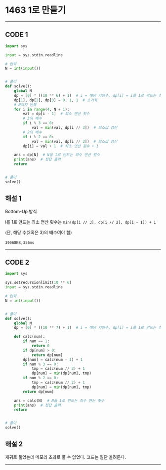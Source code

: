 # 1463 1로 만들기

---

## CODE 1

```python
import sys

input = sys.stdin.readline

# 입력
N = int(input())


# 풀이
def solve():
    global N
    dp = [0] * ((10 ** 6) + 1)  # i = 해당 자연수, dp[i] = i를 1로 만드는 최소 연산 횟수
    dp[1], dp[2], dp[3] = 0, 1, 1  # 초기화
    # N까지 반복
    for i in range(4, N + 1):
        val = dp[i - 1]  # 최소 연산 횟수
        # 3의 배수
        if i % 3 == 0:
            val = min(val, dp[i // 3])  # 최소값 갱신
        # 2의 배수
        if i % 2 == 0:
            val = min(val, dp[i // 2])  # 최소값 갱신
        dp[i] = val + 1  # 최소 연산 횟수 + 1

    ans = dp[N]  # N을 1로 만드는 최수 연산 횟수
    print(ans)  # 청답 출력
    return


# 풀이
solve()

```

## 해설 1

Bottom-Up 방식

i를 1로 만드는 최소 연산 횟수는 `min(dp[i // 3], dp[i // 2], dp[i - 1]) + 1`

(단, 해당 수(2혹은 3)의 배수여야 함)

`39068KB`, `356ms`

---

## CODE 2

```python
import sys

sys.setrecursionlimit(10 ** 6)
input = sys.stdin.readline

# 입력
N = int(input())


# 풀이
def solve():
    global N
    dp = [0] * ((10 ** 7) + 1)  # i = 해당 자연수, dp[i] = i를 1로 만드는 최소 연산 횟수

    def calc(num):
        if num == 1:
            return 0
        if dp[num] > 0:
            return dp[num]
        dp[num] = calc(num - 1) + 1
        if num % 3 == 0:
            tmp = calc(num // 3) + 1
            dp[num] = min(dp[num], tmp)
        if num % 2 == 0:
            tmp = calc(num // 2) + 1
            dp[num] = min(dp[num], tmp)
        return dp[num]

    ans = calc(N)  # N을 1로 만드는 최수 연산 횟수
    print(ans)  # 청답 출력
    return


# 풀이
solve()

```

## 해설 2

재귀로 풀었는데 메모리 초과로 풀 수 없었다. 코드는 일단 올려둔다.

---
